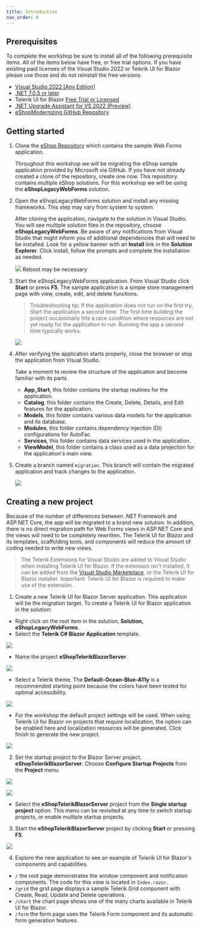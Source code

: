 ```yaml
---
title: Introduction
nav_order: 0
---
```


## Prerequisites 

<!-- ??? 
```
		<UseRazorSourceGenerator>true</UseRazorSourceGenerator>
		<Nullable>enable</Nullable>
```		
-->

To complete the workshop be sure to install all of the following prerequisite items. All of the items below have free, or free trial options. If you have existing paid licenses of the Visual Studio 2022 or Telerik UI for Blazor please use those and do not reinstall the free versions.

* [Visual Studio 2022 [Any Edition]](https://visualstudio.microsoft.com/downloads/)
* [.NET 7.0.5 or later](https://dotnet.microsoft.com/en-us/download/dotnet/7.0)
* Telerik UI for Blazor [Free Trial or Licensed](https://www.telerik.com/try/ui-for-blazor)
* [.NET Upgrade Assistant for VS 2022 (Preview)](https://marketplace.visualstudio.com/items?itemName=ms-dotnettools.upgradeassistant)
* [eShopModernizing GitHub Repository](https://github.com/dotnet-architecture/eShopModernizing)

## Getting started

1. Clone the [eShop Repository](https://github.com/dotnet-architecture/eShopModernizing) which contains the sample Web Forms application. 

	Throughout this workshop we will be migrating the eShop sample application provided by Microsoft via GitHub. If you have not already created a clone of the repository, create one now. This repository contains multiple eShop solutions. For this workshop we will be using the **eShopLegacyWebForms** solution.

2. Open the eShopLegacyWebForms solution and install any missing frameworks. This step may vary from system to system.

	After cloning the application, navigate to the solution in Visual Studio. You will see multiple solution files in the repository, choose **eShopLegacyWebForms**. Be aware of any notifications from Visual Studio that might inform you of additional dependencies that will need to be installed. Look for a yellow banner with an **Install** link in the **Solution Explorer**. Click install, follow the prompts and complete the installation as needed.

	![](_img/1-installing-frameworks-vs.png) Reboot may be necessary

3. Start the eShopLegacyWebForms application. From Visual Studio click **Start** or press **F5**. The sample application is a simple store management page with view, create, edit, and delete functions.

	> Troubleshooting tip: If the application does not run on the first try, Start the application a second time. The first time building the project occasionally hits a race condition where resources are not yet ready for the application to run. Running the app a second time typically works.

	![](img/2-eshop-start.png)

4. After verifying the application starts properly, close the browser or stop the application from Visual Studio.

	Take a moment to review the structure of the application and become familiar with its parts.

	* **App_Start**, this folder contains the startup routines for the application.
	* **Catalog**, this folder contains the Create, Delete, Details, and Edit features for the application.
	* **Models**, this folder contains various data models for the application and its database. 
	* **Modules**, this folder contains dependency injection (DI) configurations for AutoFac.
	* **Services**, this folder contains data services used in the application.
	* **ViewModel**, this folder contains a class used as a data projection for the application's main view.

5. Create a branch named `migration`. This branch will contain the migrated application and track changes to the application.

	![](img/create-branch.png)

## Creating a new project

Because of the number of differences between .NET Framework and ASP.NET Core, the app will be migrated to a brand new solution. In addition, there is no direct migration path for Web Forms views in ASP.NET Core and the views will need to be completely rewritten. The Telerik UI for Blazor and its templates, scaffolding tools, and components will reduce the amount of coding needed to write new views.

> The Telerik Extensions for Visual Studio are added to Visual Studio when installing Telerik UI for Blazor. If the extension isn't installed, it can be added from the [Visual Studio Marketplace](https://marketplace.visualstudio.com/items?itemName=TelerikInc.ProgressTelerikBlazorVSExtensions), or the Telerik UI for Blazor installer. Important: Telerik UI for Blazor is required to make use of the extension.

1. Create a new Telerik UI for Blazor Server application. This application will be the migration target. To create a Telerik UI for Blazor application in the solution:

* Right click on the root item in the solution, **Solution, eShopLegacyWebForms**.
* Select the **Telerik C# Blazor Application** template.

![](img/add-telerik-project.png)

* Name the project **eShopTelerikBlazorServer**.

![](img/add-telerik-project-1.png)

* Select a Telerik theme. The **Default-Ocean-Blue-A11y** is a recommended starting point because the colors have been tested for optimal accessibility. 

![](img/add-telerik-project-3.png)

* For the workshop the default project settings will be used. When using Telerik UI for Blazor on projects that require localization, the option can be enabled here and localization resources will be generated. Click finish to generate the new project.

![](img/add-telerik-project-4.png)

2. Set the startup project to the Blazor Server project,  **eShopTelerikBlazorServer**. Choose **Configure Startup Projects** from the **Project** menu.

![](img/startup-project-1.png)

![](img/startup-project-2.png)

* Select the **eShopTelerikBlazorServer** project from the **Single startup project** option. This menu can be revisited at any time to switch startup projects, or enable multiple startup projects.

3. Start the **eShopTelerikBlazorServer** project by clicking **Start** or pressing **F5**.

![](img/telerik-project.png)

4. Explore the new application to see an example of Telerik UI for Blazor's components and capabilities.

* `/` the root page demonstrates the window component and notification components. The code for this view is located in `Index.razor`.
* `/grid` the grid page displays a sample Telerik Grid component with Create, Read, Update and Delete operations.
* `/chart` the chart page shows one of the many charts available in Telerik UI for Blazor.
* `/form` the form page uses the Telerik Form component and its automatic form generation features.
